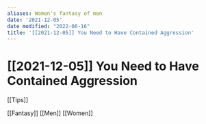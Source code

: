 ```yaml
---
aliases: Women's fantasy of men
date: '2021-12-05'
date modified: "2022-06-16"
title: '[[2021-12-05]] You Need to Have Contained Aggression'
---
```


# [[2021-12-05]] You Need to Have Contained Aggression
[[Tips]]

[[Fantasy]]
[[Men]]
[[Women]]
